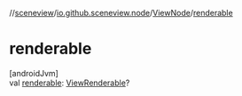 //[sceneview](../../../index.md)/[io.github.sceneview.node](../index.md)/[ViewNode](index.md)/[renderable](renderable.md)

# renderable

[androidJvm]\
val [renderable](renderable.md): [ViewRenderable](../../com.google.ar.sceneform.rendering/-view-renderable/index.md)?
